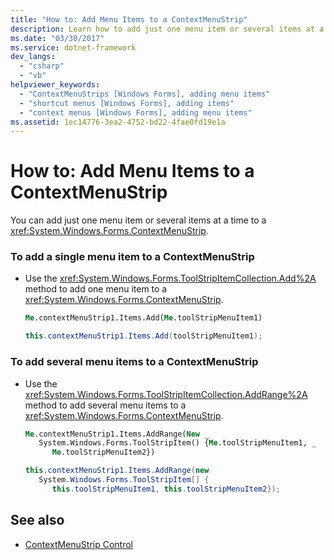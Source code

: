 ```yaml
---
title: "How to: Add Menu Items to a ContextMenuStrip"
description: Learn how to add just one menu item or several items at a time to a ContextMenuStrip control in Windows Forms.
ms.date: "03/30/2017"
ms.service: dotnet-framework
dev_langs:
  - "csharp"
  - "vb"
helpviewer_keywords:
  - "ContextMenuStrips [Windows Forms], adding menu items"
  - "shortcut menus [Windows Forms], adding items"
  - "context menus [Windows Forms], adding menu items"
ms.assetid: 1ec14776-3ea2-4752-bd22-4fae0fd19e1a
---
```

# How to: Add Menu Items to a ContextMenuStrip

You can add just one menu item or several items at a time to a <xref:System.Windows.Forms.ContextMenuStrip>.

### To add a single menu item to a ContextMenuStrip

- Use the <xref:System.Windows.Forms.ToolStripItemCollection.Add%2A> method to add one menu item to a <xref:System.Windows.Forms.ContextMenuStrip>.

    ```vb
    Me.contextMenuStrip1.Items.Add(Me.toolStripMenuItem1)
    ```

    ```csharp
    this.contextMenuStrip1.Items.Add(toolStripMenuItem1);
    ```

### To add several menu items to a ContextMenuStrip

- Use the <xref:System.Windows.Forms.ToolStripItemCollection.AddRange%2A> method to add several menu items to a <xref:System.Windows.Forms.ContextMenuStrip>.

    ```vb
    Me.contextMenuStrip1.Items.AddRange(New _
       System.Windows.Forms.ToolStripItem() {Me.toolStripMenuItem1, _
          Me.toolStripMenuItem2})
    ```

    ```csharp
    this.contextMenuStrip1.Items.AddRange(new
       System.Windows.Forms.ToolStripItem[] {
          this.toolStripMenuItem1, this.toolStripMenuItem2});
    ```

## See also

- [ContextMenuStrip Control](contextmenustrip-control.md)
